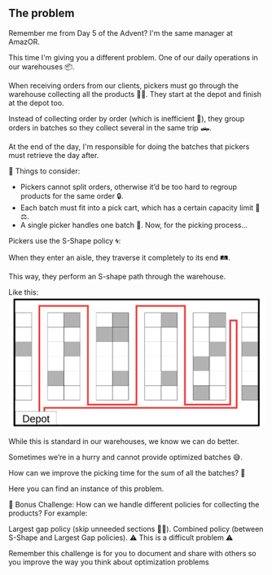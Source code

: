 ## The problem
Remember me from Day 5 of the Advent? I'm the same manager at AmazOR.

This time I'm giving you a different problem. One of our daily operations in our warehouses 📦.

When receiving orders from our clients, pickers must go through the warehouse collecting all the products 🏃‍♂️. They start at the depot and finish at the depot too.

Instead of collecting order by order (which is inefficient 🐌), they group orders in batches so they collect several in the same trip 🛻.

At the end of the day, I'm responsible for doing the batches that pickers must retrieve the day after.

🔐 Things to consider:

 - Pickers cannot split orders, otherwise it’d be too hard to regroup products for the same order 🔒.
 - Each batch must fit into a pick cart, which has a certain capacity limit 🛒⚖️.
 - A single picker handles one batch 🚶.
Now, for the picking process...

Pickers use the S-Shape policy 🌀:



When they enter an aisle, they traverse it completely to its end 🛤️.

This way, they perform an S-shape path through the warehouse.

Like this:
![paths](path.jpg "Paths")


While this is standard in our warehouses, we know we can do better.

Sometimes we’re in a hurry and cannot provide optimized batches 😅.

How can we improve the picking time for the sum of all the batches? 🧩

Here you can find an instance of this problem.

📢 Bonus Challenge:
How can we handle different policies for collecting the products? For example:

Largest gap policy (skip unneeded sections 🏃📏).
Combined policy (between S-Shape and Largest Gap policies).
⚠️ This is a difficult problem ⚠️

Remember this challenge is for you to document and share with others so you improve the way you think about optimization problems